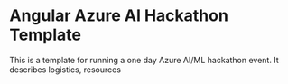 # Angular Azure AI Hackathon Template

This is a template for running a one day Azure AI/ML hackathon event. It describes logistics, resources

<!--
Raw notes from ng-ai hackathon at ng-conf

1. created a larger demo for modern Angular that used the AI/ML services
2. had a smaller, simplified, demo with one AI service that required no installation to try out
3. coordinated a venue
    i.      determined ideal number of attendees
    ii.     provided a registration through conference site
    iii.
4. determined length of time (ideally 4 hours but could be done in 3 hours)
    i. 3 hour example
        a. 30 mins: Intro/Services Overview with examples and resources
        b. 2 hours: Attendees hack on projects
        c. 30 mins: Presentations (and judging if there are prizes)
5. had azure passes to provide to attendees upon registration
    i. see events team for that
6. determined prizes for winners
    i.      make sure to have enough for everyone
    ii.     limit team sizes so prizes can be distributed evenly
    iii.    funding and purchasing was handled by events team
7. provided food and beverages at the event
    i. handled by events team
-->
